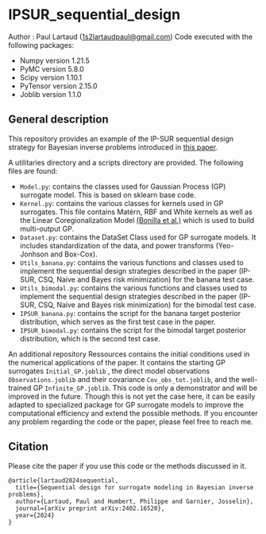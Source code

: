 # IPSUR_sequential_design

Author : Paul Lartaud (1s2lartaudpaul@gmail.com)
Code executed with the following packages:
- Numpy version 1.21.5
- PyMC version 5.8.0
- Scipy version 1.10.1
- PyTensor version 2.15.0
- Joblib version 1.1.0

## General description
This repository provides an example of the IP-SUR sequential design strategy for Bayesian inverse problems introduced in [this paper](https://arxiv.org/abs/2402.16520).

A utilitaries directory and a scripts directory are provided. The following files are found:
- `Model.py`: contains the classes used for Gaussian Process (GP) surrogate model. This is based on sklearn base code.
- `Kernel.py`: contains the various classes for kernels used in GP surrogates. This file contains Matérn, RBF and White kernels as well as the Linear Coregionalization Model [(Bonilla et al.)]([https://arxiv.org/abs/2402.16520](https://papers.nips.cc/paper_files/paper/2007/hash/66368270ffd51418ec58bd793f2d9b1b-Abstract.html)) which is used to build multi-output GP. 
- `Dataset.py`: contains the DataSet Class used for GP surrogate models. It includes standardization of the data, and power transforms (Yeo-Jonhson and Box-Cox).
- `Utils_banana.py`: contains the various functions and classes used to implement the sequential design strategies described in the paper (IP-SUR, CSQ, Naive and Bayes risk minimization) for the banana test case.
- `Utils_bimodal.py`: contains the various functions and classes used to implement the sequential design strategies described in the paper (IP-SUR, CSQ, Naive and Bayes risk minimization) for the bimodal test case.
- `IPSUR_banana.py`: contains the script for the banana target posterior distribution, which serves as the first test case in the paper.
- `IPSUR_bimodal.py`: contains the script for the bimodal target posterior distribution, which is the second test case.

An additional repository Ressources contains the initial conditions used in the numerical applications of the paper. It contains the starting GP surrogates `Initial_GP.joblib` , the direct model observations `Observations.joblib` and their covariance `Cov_obs_tot.joblib`, and the well-trained GP `Infinite_GP.joblib`. 
This code is only a demonstrator and will be improved in the future. Though this is not yet the case here, it can be easily adapted to specialized package for GP surrogate models to improve the computational efficiency and extend the possible methods. 
If you encounter any problem regarding the code or the paper, please feel free to reach me. 

## Citation
Please cite the paper if you use this code or the methods discussed in it.
```
@article{lartaud2024sequential,
  title={Sequential design for surrogate modeling in Bayesian inverse problems},
  author={Lartaud, Paul and Humbert, Philippe and Garnier, Josselin},
  journal={arXiv preprint arXiv:2402.16520},
  year={2024}
}
```
